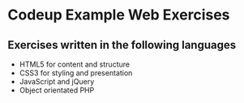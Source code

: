 # Codeup Example Web Exercises

## Exercises written in the following languages

- HTML5 for content and structure
- CSS3 for styling and presentation
- JavaScript and jQuery
- Object orientated PHP

